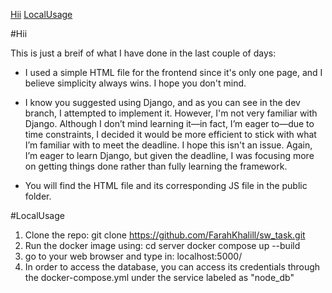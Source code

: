 [Hii](#Hii)
[LocalUsage](#LocalUsage)

#Hii

This is just a breif of what I have done in the last couple of days:

- I used a simple HTML file for the frontend since it's only one page, and I believe simplicity always wins. I hope you don't mind.

- I know you suggested using Django, and as you can see in the dev branch, I attempted to implement it. However, I'm not very familiar with Django. Although I don’t mind learning it—in fact, I’m eager to—due to time constraints, I decided it would be more efficient to stick with what I’m familiar with to meet the deadline. I hope this isn't an issue. Again, I’m eager to learn Django, but given the deadline, I was focusing more on getting things done rather than fully learning the framework.

- You will find the HTML file and its corresponding JS file in the public folder.

#LocalUsage

1. Clone the repo:
   git clone https://github.com/FarahKhalill/sw_task.git
2. Run the docker image using:
   cd server
   docker compose up --build
3. go to your web browser and type in:
   localhost:5000/
4. In order to access the database, you can access its credentials through the docker-compose.yml under the service labeled as "node_db"
